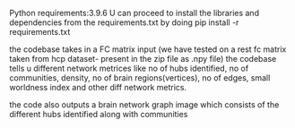 Python requirements:3.9.6
U can proceed to install the libraries and dependencies from the requirements.txt by doing pip install -r requirements.txt
 
the codebase takes in a FC matrix input (we have tested on a rest fc matrix taken from hcp dataset- present in the zip file as .npy file)
the codebase tells u different network metrices like no of hubs identified, no of communities, density, no of brain regions(vertices), no of edges, small worldness index and other diff network metrics. 
 
the code also outputs a brain network graph image which consists of the different hubs identified along with communities
